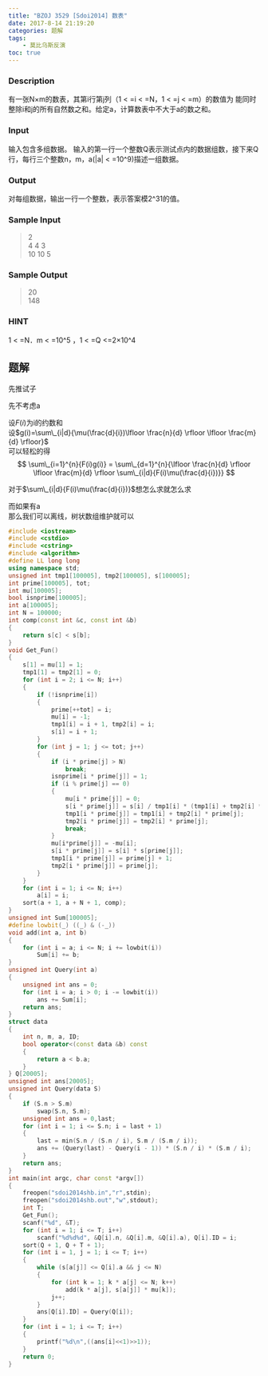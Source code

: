 ```yaml
---
title: "BZOJ 3529 [Sdoi2014] 数表"
date: 2017-8-14 21:19:20
categories: 题解
tags:
    - 莫比乌斯反演
toc: true
---
```


### Description
有一张N×m的数表，其第i行第j列（1 < =i < =N，1 < =j < =m）的数值为
能同时整除i和j的所有自然数之和。给定a，计算数表中不大于a的数之和。

<!--more-->
### Input

输入包含多组数据。
输入的第一行一个整数Q表示测试点内的数据组数，接下来Q行，每行三个整数n，m，a(|a| < =10^9)描述一组数据。

### Output

对每组数据，输出一行一个整数，表示答案模2^31的值。

### Sample Input
>2  
4 4 3  
10 10 5  

### Sample Output
>20  
148  

### HINT
1 < =N．m < =10^5 ，1 < =Q <=2×10^4


## 题解

先推试子  

先不考虑a

设$F(i)$为i的约数和  
设$g(i)=\sum\_{i|d}{\mu(\frac{d}{i})\lfloor \frac{n}{d} \rfloor \lfloor \frac{m}{d} \rfloor}$  
可以轻松的得  
$$ \sum\_{i=1}^{n}{F(i)g(i)} = \sum\_{d=1}^{n}{\lfloor \frac{n}{d} \rfloor \lfloor \frac{m}{d} \rfloor \sum\_{i|d}{F(i)\mu(\frac{d}{i})}} $$  

对于$\sum\_{i|d}{F(i)\mu(\frac{d}{i})}$想怎么求就怎么求  

而如果有a  
那么我们可以离线，树状数组维护就可以  

```c++
#include <iostream>
#include <cstdio>
#include <cstring>
#include <algorithm>
#define LL long long
using namespace std;
unsigned int tmp1[100005], tmp2[100005], s[100005];
int prime[100005], tot;
int mu[100005];
bool isnprime[100005];
int a[100005];
int N = 100000;
int comp(const int &c, const int &b)
{
    return s[c] < s[b];
}
void Get_Fun()
{
    s[1] = mu[1] = 1;
    tmp1[1] = tmp2[1] = 0;
    for (int i = 2; i <= N; i++)
    {
        if (!isnprime[i])
        {
            prime[++tot] = i;
            mu[i] = -1;
            tmp1[i] = i + 1, tmp2[i] = i;
            s[i] = i + 1;
        }
        for (int j = 1; j <= tot; j++)
        {
            if (i * prime[j] > N)
                break;
            isnprime[i * prime[j]] = 1;
            if (i % prime[j] == 0)
            {
                mu[i * prime[j]] = 0;
                s[i * prime[j]] = s[i] / tmp1[i] * (tmp1[i] + tmp2[i] * prime[j]);
                tmp1[i * prime[j]] = tmp1[i] + tmp2[i] * prime[j];
                tmp2[i * prime[j]] = tmp2[i] * prime[j];
                break;
            }
            mu[i*prime[j]] = -mu[i];
            s[i * prime[j]] = s[i] * s[prime[j]];
            tmp1[i * prime[j]] = prime[j] + 1;
            tmp2[i * prime[j]] = prime[j];
        }
    }
    for (int i = 1; i <= N; i++)
        a[i] = i;
    sort(a + 1, a + N + 1, comp);
}
unsigned int Sum[100005];
#define lowbit(_) ((_) & (-_))
void add(int a, int b)
{
    for (int i = a; i <= N; i += lowbit(i))
        Sum[i] += b;
}
unsigned int Query(int a)
{
    unsigned int ans = 0;
    for (int i = a; i > 0; i -= lowbit(i))
        ans += Sum[i];
    return ans;
}
struct data
{
    int n, m, a, ID;
    bool operator<(const data &b) const
    {
        return a < b.a;
    }
} Q[20005];
unsigned int ans[20005];
unsigned int Query(data S)
{
    if (S.n > S.m)
        swap(S.n, S.m);
    unsigned int ans = 0,last;
    for (int i = 1; i <= S.n; i = last + 1)
    {
        last = min(S.n / (S.n / i), S.m / (S.m / i));
        ans += (Query(last) - Query(i - 1)) * (S.n / i) * (S.m / i);
    }
    return ans;
}
int main(int argc, char const *argv[])
{
    freopen("sdoi2014shb.in","r",stdin);
    freopen("sdoi2014shb.out","w",stdout);
    int T;
    Get_Fun();
    scanf("%d", &T);
    for (int i = 1; i <= T; i++)
        scanf("%d%d%d", &Q[i].n, &Q[i].m, &Q[i].a), Q[i].ID = i;
    sort(Q + 1, Q + T + 1);
    for (int i = 1, j = 1; i <= T; i++)
    {
        while (s[a[j]] <= Q[i].a && j <= N)
        {
            for (int k = 1; k * a[j] <= N; k++)
                add(k * a[j], s[a[j]] * mu[k]);
            j++;
        }
        ans[Q[i].ID] = Query(Q[i]);
    }
    for (int i = 1; i <= T; i++)
    {
        printf("%d\n",((ans[i]<<1)>>1));
    }
    return 0;
}
```